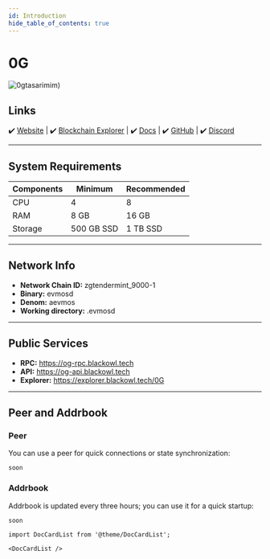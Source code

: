 ```yaml
---
id: Introduction
hide_table_of_contents: true
---
```


# 0G

![0gtasarimim)](https://github.com/blackowltr/blackowltr.github.io/assets/107190154/48243956-1bd1-431d-aba2-a9463825342c)

## Links
 ✔️ [Website](https://0g.ai/) |
 ✔️ [Blockchain Explorer](https://explorer.blackowl.tech/0G/staking) |
 ✔️ [Docs](https://docs.0g.ai/0g-doc) |
 ✔️ [GitHub](https://github.com/0glabs) |
 ✔️ [Discord](https://discord.gg/0glabs)

---

## **System Requirements**

| Components | Minimum      | **Recommended** |
|------------|--------------|-----------------|
| CPU        | 4            | 8               |
| RAM        | 8 GB         | 16 GB           |
| Storage    | 500 GB SSD   | 1 TB SSD      |

---

## **Network Info**

- **Network Chain ID:** zgtendermint_9000-1
- **Binary:** evmosd
- **Denom:** aevmos
- **Working directory:** .evmosd

---

## **Public Services**

- **RPC:** https://og-rpc.blackowl.tech
- **API:** https://og-api.blackowl.tech
- **Explorer:** https://explorer.blackowl.tech/0G

---

## **Peer and Addrbook**

### Peer
You can use a peer for quick connections or state synchronization:

```shell
soon
```

### Addrbook
Addrbook is updated every three hours; you can use it for a quick startup:

```shell
soon
```

```mdx-code-block
import DocCardList from '@theme/DocCardList';

<DocCardList />
```
